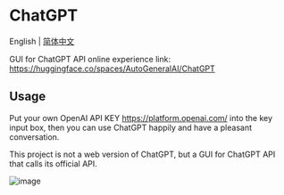 # ChatGPT

English | [简体中文](./README_cn.md)

GUI for ChatGPT API online experience link: https://huggingface.co/spaces/AutoGeneralAI/ChatGPT

## Usage
Put your own OpenAI API KEY https://platform.openai.com/ into the key input box, then you can use ChatGPT happily and have a pleasant conversation.

This project is not a web version of ChatGPT, but a GUI for ChatGPT API that calls its official API.

![image](https://user-images.githubusercontent.com/130114082/233879154-9c2629dd-62f3-49da-a65a-fc53e881a354.png)

